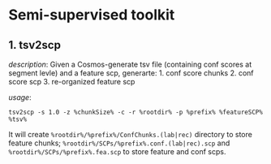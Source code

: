 # Semi-supervised toolkit 

##  1.  tsv2scp  
*description*: Given a Cosmos-generate tsv file (containing conf scores at
    segment levle) and a feature scp,  generarte: 
        1. conf score chunks 
        2. conf score scp
        3. re-organized feature scp

*usage*:  

    tsv2scp -s 1.0 -z %chunkSize% -c -r %rootdir% -p %prefix% %featureSCP% %tsv%
    
It will create ```%rootdir%/%prefix%/ConfChunks.(lab|rec)``` directory to store feature chunks;
```%rootdir%/SCPs/%prefix%.conf.(lab|rec).scp``` and ```%rootdir%/SCPs/%prefix%.fea.scp``` to store feature and conf scps. 
